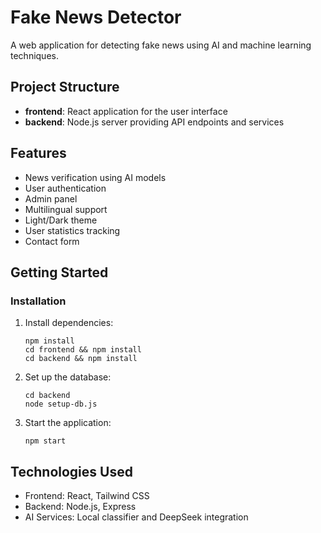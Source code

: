 # Fake News Detector

A web application for detecting fake news using AI and machine learning techniques.

## Project Structure

- **frontend**: React application for the user interface
- **backend**: Node.js server providing API endpoints and services

## Features

- News verification using AI models
- User authentication
- Admin panel
- Multilingual support
- Light/Dark theme
- User statistics tracking
- Contact form

## Getting Started

### Installation

1. Install dependencies:
   ```
   npm install
   cd frontend && npm install
   cd backend && npm install
   ```

2. Set up the database:
   ```
   cd backend
   node setup-db.js
   ```

3. Start the application:
   ```
   npm start
   ```

## Technologies Used

- Frontend: React, Tailwind CSS
- Backend: Node.js, Express
- AI Services: Local classifier and DeepSeek integration 